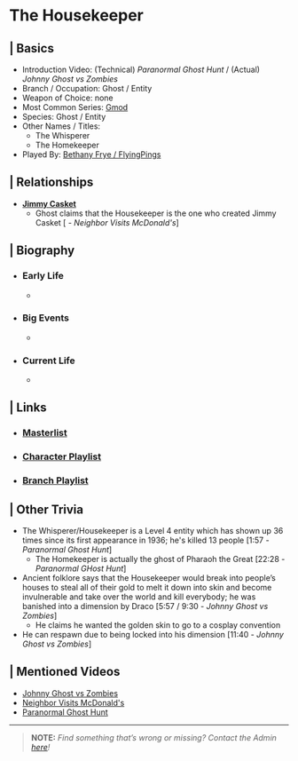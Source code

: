 # The Housekeeper  


## | Basics  
- Introduction Video: \(Technical) *Paranormal Ghost Hunt* / \(Actual) *Johnny Ghost vs Zombies*
- Branch / Occupation: Ghost / Entity  
- Weapon of Choice: none  
- Most Common Series: [Gmod](6.Series/Gmod.html)  
- Species: Ghost / Entity  
- Other Names / Titles:   
  - The Whisperer
  - The Homekeeper  
- Played By: [Bethany Frye / FlyingPings](3.Siblings/3.3.Bethany-Frye-FlyingPings.html)  


## | Relationships  
- [**Jimmy Casket**](5.Characters/Jimmy_Casket.html)  
  - Ghost claims that the Housekeeper is the one who created Jimmy Casket \[ - *Neighbor Visits McDonald's*] 


## | Biography  
- ### Early Life  
  -   
- ### Big Events  
  -   
- ### Current Life  
  -   

 
## | Links  
- ### [Masterlist]()  
- ### [Character Playlist]()  
- ### [Branch Playlist]()  


## | Other Trivia  
- The Whisperer/Housekeeper is a Level 4 entity which has shown up 36 times since its first appearance in 1936; he's killed 13 people \[1:57 - *Paranormal Ghost Hunt*]
  - The Homekeeper is actually the ghost of Pharaoh the Great \[22:28 - *Paranormal GHost Hunt*]
- Ancient folklore says that the Housekeeper would break into people’s houses to steal all of their gold to melt it down into skin and become invulnerable and take over the world and kill everybody; he was banished into a dimension by Draco \[5:57 / 9:30 - *Johnny Ghost vs Zombies*]
  - He claims he wanted the golden skin to go to a cosplay convention
- He can respawn due to being locked into his dimension \[11:40 - *Johnny Ghost vs Zombies*]

## | Mentioned Videos
- [Johnny Ghost vs Zombies](https://youtu.be/ZZi4QOcKkno)
- [Neighbor Visits McDonald's](https://youtu.be/hviiaU4UmZA)
- [Paranormal Ghost Hunt](https://youtu.be/VEq4ggHacoU)

----

> **NOTE:** *Find something that’s wrong or missing? Contact the Admin [here](./chapter_2.md)!*